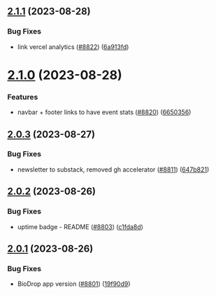 ## [2.1.1](https://github.com/EddieHubCommunity/BioDrop/compare/v2.1.0...v2.1.1) (2023-08-28)


### Bug Fixes

* link vercel analytics ([#8822](https://github.com/EddieHubCommunity/BioDrop/issues/8822)) ([6a913fd](https://github.com/EddieHubCommunity/BioDrop/commit/6a913fd01e49bffc4048aee2303a0d15c496e41e))



# [2.1.0](https://github.com/EddieHubCommunity/BioDrop/compare/v2.0.3...v2.1.0) (2023-08-28)


### Features

* navbar + footer links to have event stats ([#8820](https://github.com/EddieHubCommunity/BioDrop/issues/8820)) ([6650356](https://github.com/EddieHubCommunity/BioDrop/commit/6650356638ba98e717f39aed11012f766ba062a6))



## [2.0.3](https://github.com/EddieHubCommunity/BioDrop/compare/v2.0.2...v2.0.3) (2023-08-27)


### Bug Fixes

* newsletter to substack, removed gh accelerator ([#8811](https://github.com/EddieHubCommunity/BioDrop/issues/8811)) ([647b821](https://github.com/EddieHubCommunity/BioDrop/commit/647b82110b4f50ffb4bfd50af98a6c7cd2c09a56))



## [2.0.2](https://github.com/EddieHubCommunity/BioDrop/compare/v2.0.1...v2.0.2) (2023-08-26)


### Bug Fixes

* uptime badge - README ([#8803](https://github.com/EddieHubCommunity/BioDrop/issues/8803)) ([c1fda8d](https://github.com/EddieHubCommunity/BioDrop/commit/c1fda8d3b2a93acb3f8f18de14f0f96bc92d8e47))



## [2.0.1](https://github.com/EddieHubCommunity/BioDrop/compare/v1.179.6...v2.0.1) (2023-08-26)


### Bug Fixes

* BioDrop app version ([#8801](https://github.com/EddieHubCommunity/BioDrop/issues/8801)) ([19f90d9](https://github.com/EddieHubCommunity/BioDrop/commit/19f90d909aa741b7e07dc61c9f000e77227bb924))



